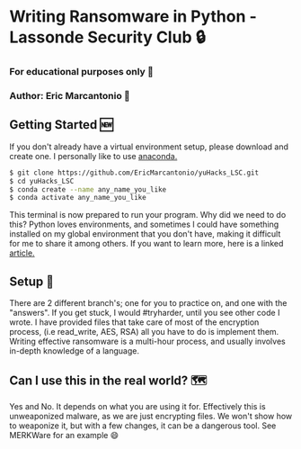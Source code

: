 # Writing Ransomware in Python - Lassonde Security Club :lock:

### For educational purposes only :school:

### Author: Eric Marcantonio :rocket:

## Getting Started :new:

If you don't already have a virtual environment setup, please download and create one. I personally like to use [anaconda.](https://www.anaconda.com/products/individual)

```sh
$ git clone https://github.com/EricMarcantonio/yuHacks_LSC.git
$ cd yuHacks_LSC
$ conda create --name any_name_you_like
$ conda activate any_name_you_like
```

This terminal is now prepared to run your program. Why did we need to do this? Python loves environments, and sometimes I could have something installed on my global environment that you don't have, making it difficult for me to share it among others. If you want to learn more, here is a linked [article.](https://realpython.com/python-virtual-environments-a-primer/#:~:text=At%20its%20core%2C%20the%20main,dependencies%20every%20other%20project%20has.)



## Setup :wrench:

There are 2 different branch's; one for you to practice on, and one with the "answers". If you get stuck, I would #tryharder, until you see other code I wrote. I have provided files that take care of most of the encryption process, (i.e read_write, AES, RSA) all you have to do is implement them. Writing effective ransomware is a multi-hour process, and usually involves in-depth knowledge of a language.



## Can I use this in the real world? :world_map:

Yes and No. It depends on what you are using it for. Effectively this is unweaponized malware, as we are just encrypting files. We won't show how to weaponize it, but with a few changes, it can be a dangerous tool. See MERKWare for an example :smile:

